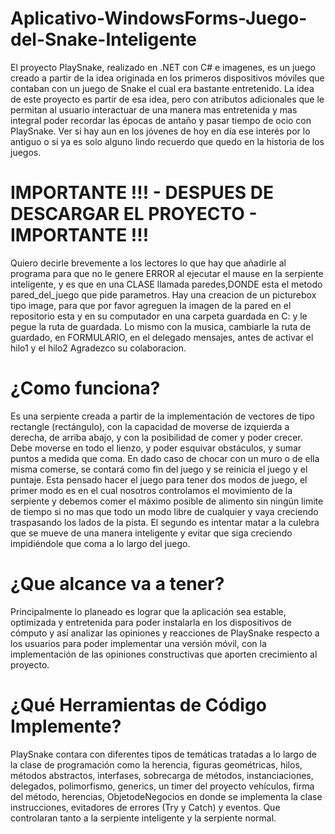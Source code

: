 # Aplicativo-WindowsForms-Juego-del-Snake-Inteligente
 El proyecto PlaySnake, realizado en .NET con C# e imagenes, es un juego creado a partir de la idea originada en los primeros dispositivos móviles que contaban con un juego de Snake el cual era bastante entretenido. La idea de este proyecto es partir de esa idea, pero con atributos adicionales que le permitan al usuario interactuar de una manera mas entretenida y mas integral poder recordar las épocas de antaño y pasar tiempo de ocio con PlaySnake. Ver si hay aun en los jóvenes de hoy en día ese interés por lo antiguo o si ya es solo alguno lindo recuerdo que quedo en la historia de los juegos.


# IMPORTANTE !!! - DESPUES DE DESCARGAR EL PROYECTO - IMPORTANTE !!!
Quiero decirle brevemente a los lectores lo que hay que añadirle al programa para que no le genere ERROR al ejecutar el mause en la serpiente inteligente, y es que en una CLASE llamada paredes,DONDE esta el metodo  pared_del_juego que pide parametros. Hay una creacion de un picturebox tipo image, para que por favor agreguen la imagen de la pared en el repositorio esta y en su computador en una carpeta guardada en C: y le pegue la ruta de guardada.
Lo mismo con la musica, cambiarle la ruta de guardado, en FORMULARIO, en el delegado mensajes, antes de activar el hilo1 y el hilo2
Agradezco su colaboracion.


# ¿Como funciona?
Es una serpiente creada a partir de la implementación de vectores de tipo rectangle (rectángulo), con la capacidad de moverse de izquierda a derecha, de arriba abajo, y con la posibilidad de comer y poder crecer. Debe moverse en todo el lienzo, y poder esquivar obstáculos, y sumar puntos a medida que coma. En dado caso de chocar con un muro o de ella misma comerse, se contará como fin del juego y se reinicia el juego y el puntaje.
Esta pensado hacer el juego para tener dos modos de juego, el primer modo es en el cual nosotros controlamos el movimiento de la serpiente y debemos comer el máximo posible de alimento sin ningún limite de tiempo si no mas que todo un modo libre de cualquier y vaya creciendo traspasando los lados de la pista. 
El segundo es intentar matar a la culebra que se mueve de una manera inteligente y evitar que siga creciendo impidiéndole que coma a lo largo del juego.


# ¿Que alcance va a tener?
Principalmente lo planeado es lograr que la aplicación sea estable, optimizada y entretenida para poder instalarla en los dispositivos de cómputo y así analizar las opiniones y reacciones de PlaySnake respecto a los usuarios para poder implementar una versión móvil, con la implementación de las opiniones constructivas que aporten crecimiento al proyecto. 


# ¿Qué Herramientas de Código Implemente?
PlaySnake contara con diferentes tipos de temáticas tratadas a lo largo de la clase de programación como la herencia, figuras geométricas, hilos, métodos abstractos, interfases, sobrecarga de métodos, instanciaciones, delegados, polimorfismo, generics, un timer del proyecto vehículos, firma del método, herencias,  ObjetodeNegocios en donde se implementa la clase instrucciones, evitadores de errores (Try y Catch) y eventos. Que controlaran tanto a la serpiente inteligente y la serpiente normal. 


